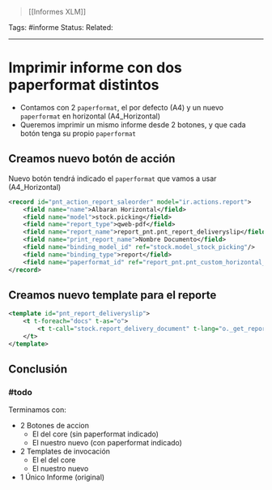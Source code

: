 > [[Informes XLM]]

Tags: #informe
Status: 
Related: 

___

# Imprimir informe con dos paperformat distintos

- Contamos con 2 `paperformat`, el por defecto (A4) y un nuevo `paperformat` en horizontal (A4_Horizontal)
- Queremos imprimir un mismo informe desde 2 botones, y que cada botón tenga su propio `paperformat`

## Creamos nuevo botón de acción

Nuevo botón tendrá indicado el `paperformat` que vamos a usar (A4_Horizontal)

```xml
<record id="pnt_action_report_saleorder" model="ir.actions.report">  
    <field name="name">Albaran Horizontal</field>  
    <field name="model">stock.picking</field>  
    <field name="report_type">qweb-pdf</field>  
    <field name="report_name">report_pnt.pnt_report_deliveryslip</field>  
    <field name="print_report_name">Nombre Documento</field>  
    <field name="binding_model_id" ref="stock.model_stock_picking"/>  
    <field name="binding_type">report</field>  
    <field name="paperformat_id" ref="report_pnt.pnt_custom_horizontal_paperformat"/>  
</record>  
```

## Creamos nuevo template para el reporte

```xml
<template id="pnt_report_deliveryslip">  
    <t t-foreach="docs" t-as="o">  
        <t t-call="stock.report_delivery_document" t-lang="o._get_report_lang()"/>  
    </t>  
</template>
```

## Conclusión

### #todo 

Terminamos con:
- 2 Botones de accion
	- El del core (sin paperformat indicado)
	- El nuestro nuevo (con paperformat indicado)
- 2 Templates de invocación
	- El el del core
	- El nuestro nuevo
- 1 Único Informe (original)